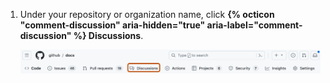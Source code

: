 1. Under your repository or organization name, click **{% octicon "comment-discussion" aria-hidden="true" aria-label="comment-discussion" %} Discussions**.

   ![Screenshot of the tabs in a {% data variables.product.company_short %} repository. The "Discussions" option is outlined in dark orange.](/assets/images/help/discussions/repository-discussions-tab-global-nav-update.png)

